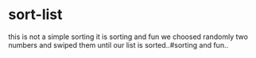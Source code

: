 # sort-list
this is not a simple sorting it is sorting and fun we choosed randomly two numbers and swiped them until our list is sorted..#sorting and fun..
